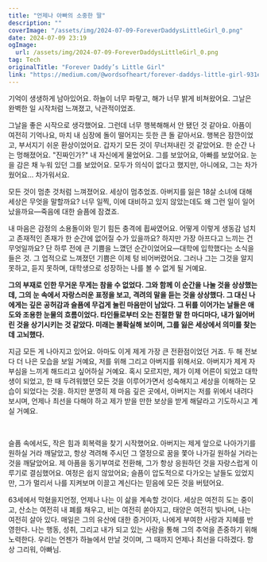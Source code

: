 ```yaml
---
title: "언제나 아빠의 소중한 딸"
description: ""
coverImage: "/assets/img/2024-07-09-ForeverDaddysLittleGirl_0.png"
date: 2024-07-09 23:19
ogImage: 
  url: /assets/img/2024-07-09-ForeverDaddysLittleGirl_0.png
tag: Tech
originalTitle: "Forever Daddy’s Little Girl"
link: "https://medium.com/@wordsofheart/forever-daddys-little-girl-931ea4613041"
---
```



기억이 생생하게 남아있어요. 하늘이 너무 파랗고, 해가 너무 밝게 비쳐왔어요. 그날은 완벽한 일 시작처럼 느껴졌고, 낙관적이었죠.

그날을 좋은 시작으로 생각했어요. 그런데 너무 행복해해서 안 됐던 것 같아요. 아픔이 여전히 기억나요, 마치 내 심장에 돌이 떨어지는 듯한 큰 돌 같아서요. 행복은 잠깐이었고, 부서지기 쉬운 환상이었어요. 갑자기 모든 것이 무너져내린 것 같았어요. 한 순간 나는 멍해졌어요. "진짜인가?" 내 자신에게 물었어요. 그를 보았어요, 아빠를 보았어요. 눈을 감은 채 누워 있던 그를 보았어요. 모두가 의식이 없다고 했지만, 아니에요, 그는 차가웠어요... 차가워서요.

<div class="content-ad"></div>

모든 것이 멈춘 것처럼 느껴졌어요. 세상이 멈추었죠. 아버지를 잃은 18살 소녀에 대해 세상은 무엇을 말할까요? 너무 일찍, 이에 대비하고 있지 않았는데도 왜 그런 일이 일어났을까요—죽음에 대한 슬픔에 잠겼죠.

내 마음은 감정의 소용돌이와 믿기 힘든 충격에 휩싸였어요. 어떻게 이렇게 생동감 넘치고 존재적인 존재가 한 순간에 없어질 수가 있을까요? 하지만 가장 아프다고 느끼는 건 무엇일까요? 단 하루 전에 큰 기쁨을 느꼈던 순간이었어요—대학에 입학했다는 소식을 들은 것. 그 업적으로 느껴졌던 기쁨은 이제 텅 비어버렸어요. 그러나 그는 그것을 알지 못하고, 듣지 못하며, 대학생으로 성장하는 나를 볼 수 없게 될 거예요.

<div class="content-ad"></div>

**그의 부재로 인한 무거운 무게는 참을 수 없었다. 그와 함께 이 순간을 나눌 것을 상상했는데, 그의 눈 속에서 자랑스러운 표정을 보고, 격려의 말을 듣는 것을 상상했다. 그 대신 나에게는 깊은 공허감과 슬픔에 무겁게 눌린 마음만이 남았다. 그 뒤를 이어가는 날들은 애도와 조용한 눈물의 흐름이었다. 타인들로부터 오는 친절한 말 한 마디마다, 내가 잃어버린 것을 상기시키는 것 같았다. 미래는 불확실해 보이며, 그를 잃은 세상에서 의미를 찾는 데 고뇌했다.**

<div class="content-ad"></div>

지금 모든 게 나아지고 있어요. 아마도 이게 제게 가장 큰 전환점이었던 거죠. 두 해 전보다 더 나은 모습을 보일 거예요, 저를 위해 그리고 아버지를 위해서요. 아버지가 제게 자부심을 느끼게 해드리고 싶어하실 거예요. 혹시 모르지만, 제가 이제 어른이 되었고 대학생이 되었고, 한 때 두려워했던 모든 것을 이루어가면서 성숙해지고 세상을 이해하는 모습이 되었다는 것을. 하지만 분명히 제 마음 깊은 곳에서, 아버지는 저를 위에서 내려다보시며, 언제나 최선을 다해야 하고 제가 받을 만한 보상을 받게 해달라고 기도하시고 계실 거예요.

⠀⠀⠀⠀⠀

슬픔 속에서도, 작은 힘과 회복력을 찾기 시작했어요. 아버지는 제게 앞으로 나아가기를 원하실 거라 깨달았고, 항상 격려해 주시던 그 열정으로 꿈을 쫓아 나가길 원하실 거라는 것을 깨달았어요. 제 아픔을 동기부여로 전환해, 그가 항상 응원하던 것을 자랑스럽게 이루기로 결심했어요. 여정은 쉽지 않았어요; 슬픔이 압도적으로 다가오는 날들도 있었지만, 그가 멀리서 나를 지켜보며 이끌고 계신다는 믿음에 모든 것을 버텼어요.

<div class="content-ad"></div>

63세에서 막혔을지언정, 언제나 나는 이 삶을 계속할 것이다. 세상은 여전히 도는 중이고, 산소는 여전히 내 폐를 채우고, 비는 여전히 쏟아지고, 태양은 여전히 빛나며, 나는 여전히 살아 있다. 매일은 그의 유산에 대한 증거이자, 나에게 부여한 사랑과 지혜를 반영한다. 나는 행동, 성취, 그리고 내가 되고 있는 사람을 통해 그의 추억을 존중하기 위해 노력한다. 우리는 언젠가 하늘에서 만날 것이며, 그 때까지 언제나 최선을 다하겠다. 항상 그리워, 아빠님.